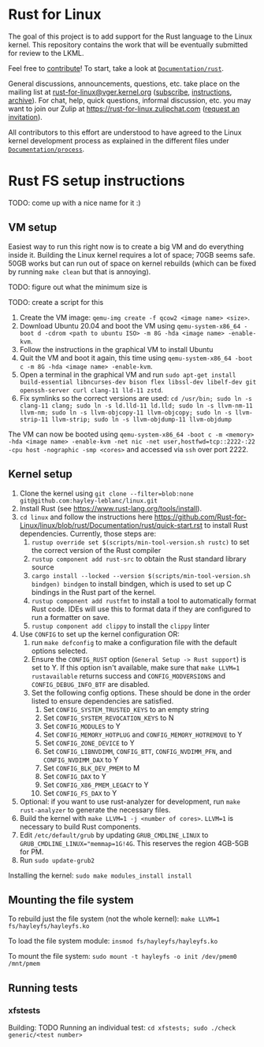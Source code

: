 # Rust for Linux

The goal of this project is to add support for the Rust language to the Linux kernel. This repository contains the work that will be eventually submitted for review to the LKML.

Feel free to [contribute](https://github.com/Rust-for-Linux/linux/contribute)! To start, take a look at [`Documentation/rust`](https://github.com/Rust-for-Linux/linux/tree/rust/Documentation/rust).

General discussions, announcements, questions, etc. take place on the mailing list at rust-for-linux@vger.kernel.org ([subscribe](mailto:majordomo@vger.kernel.org?body=subscribe%20rust-for-linux), [instructions](http://vger.kernel.org/majordomo-info.html), [archive](https://lore.kernel.org/rust-for-linux/)). For chat, help, quick questions, informal discussion, etc. you may want to join our Zulip at https://rust-for-linux.zulipchat.com ([request an invitation](https://lore.kernel.org/rust-for-linux/CANiq72kW07hWjuc+dyvYH9NxyXoHsQLCtgvtR+8LT-VaoN1J_w@mail.gmail.com/T/)).

All contributors to this effort are understood to have agreed to the Linux kernel development process as explained in the different files under [`Documentation/process`](https://www.kernel.org/doc/html/latest/process/index.html).

<!-- XXX: Only for GitHub -- do not commit into mainline -->

# Rust FS setup instructions
TODO: come up with a nice name for it :)

## VM setup
Easiest way to run this right now is to create a big VM and do everything inside it. Building the Linux kernel requires a lot of space; 70GB seems safe. 50GB works but can run out of space on kernel rebuilds (which can be fixed by running `make clean` but that is annoying).

TODO: figure out what the minimum size is

TODO: create a script for this

1. Create the VM image: `qemu-img create -f qcow2 <image name> <size>`.
2. Download Ubuntu 20.04 and boot the VM using `qemu-system-x86_64 -boot d -cdrom <path to ubuntu ISO> -m 8G -hda <image name> -enable-kvm`.
3. Follow the instructions in the graphical VM to install Ubuntu
4. Quit the VM and boot it again, this time using `qemu-system-x86_64 -boot c -m 8G -hda <image name> -enable-kvm`. 
5. Open a terminal in the graphical VM and run `sudo apt-get install build-essential libncurses-dev bison flex libssl-dev libelf-dev git openssh-server curl clang-11 lld-11 zstd`.
6. Fix symlinks so the correct versions are used: `cd /usr/bin; sudo ln -s clang-11 clang; sudo ln -s ld.lld-11 ld.lld; sudo ln -s llvm-nm-11 llvm-nm; sudo ln -s llvm-objcopy-11 llvm-objcopy; sudo ln -s llvm-strip-11 llvm-strip; sudo ln -s llvm-objdump-11 llvm-objdump`

The VM can now be booted using `qemu-system-x86_64 -boot c -m <memory> -hda <image name> -enable-kvm -net nic -net user,hostfwd=tcp::2222-:22 -cpu host -nographic -smp <cores>` and accessed via `ssh` over port 2222. 

## Kernel setup
1. Clone the kernel using `git clone --filter=blob:none git@github.com:hayley-leblanc/linux.git`
2. Install Rust (see https://www.rust-lang.org/tools/install).
3. `cd linux` and follow the instructions here https://github.com/Rust-for-Linux/linux/blob/rust/Documentation/rust/quick-start.rst to install Rust dependencies. Currently, those steps are:
    1. `rustup override set $(scripts/min-tool-version.sh rustc)` to set the correct version of the Rust compiler
    2. `rustup component add rust-src` to obtain the Rust standard library source
    3. `cargo install --locked --version $(scripts/min-tool-version.sh bindgen) bindgen` to install bindgen, which is used to set up C bindings in the Rust part of the kernel.
    4. `rustup component add rustfmt` to install a tool to automatically format Rust code. IDEs will use this to format data if they are configured to run a formatter on save.
    5. `rustup component add clippy` to install the `clippy` linter
4. Use `CONFIG` to set up the kernel configuration OR:
    1. run `make defconfig` to make a configuration file with the default options selected.
    2. Ensure the `CONFIG_RUST` option (`General Setup -> Rust support`) is set to Y. If this option isn't available, make sure that `make LLVM=1 rustavailable` returns success and `CONFIG_MODVERSIONS` and `CONFIG_DEBUG_INFO_BTF` are disabled.
    3. Set the following config options. These should be done in the order listed to ensure dependencies are satisfied. 
        1. Set `CONFIG_SYSTEM_TRUSTED_KEYS` to an empty string
        2. Set `CONFIG_SYSTEM_REVOCATION_KEYS` to N
        3. Set `CONFIG_MODULES` to Y 
        4. Set `CONFIG_MEMORY_HOTPLUG` and `CONFIG_MEMORY_HOTREMOVE` to Y
        5. Set `CONFIG_ZONE_DEVICE` to Y
        6. Set `CONFIG_LIBNVDIMM`, `CONFIG_BTT`, `CONFIG_NVDIMM_PFN`, and `CONFIG_NVDIMM_DAX` to Y
        7. Set `CONFIG_BLK_DEV_PMEM` to M
        8. Set `CONFIG_DAX` to Y
        9. Set `CONFIG_X86_PMEM_LEGACY` to Y
        10. Set `CONFIG_FS_DAX` to Y
7. Optional: if you want to use rust-analyzer for development, run `make rust-analyzer` to generate the necessary files.
8. Build the kernel with `make LLVM=1 -j <number of cores>`. `LLVM=1` is necessary to build Rust components.
9. Edit `/etc/default/grub` by updating `GRUB_CMDLINE_LINUX` to `GRUB_CMDLINE_LINUX="memmap=1G!4G`. This reserves the region 4GB-5GB for PM. 
10. Run `sudo update-grub2`

Installing the kernel: `sudo make modules_install install`

## Mounting the file system

To rebuild just the file system (not the whole kernel): `make LLVM=1 fs/hayleyfs/hayleyfs.ko`

To load the file system module: `insmod fs/hayleyfs/hayleyfs.ko`

To mount the file system: `sudo mount -t hayleyfs -o init /dev/pmem0 /mnt/pmem`

## Running tests
### xfstests
Building: TODO
Running an individual test: `cd xfstests; sudo ./check generic/<test number>`
